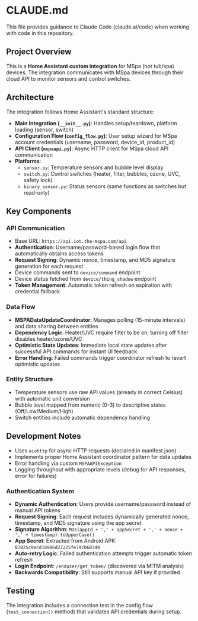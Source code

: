# CLAUDE.md

This file provides guidance to Claude Code (claude.ai/code) when working with code in this repository.

## Project Overview

This is a **Home Assistant custom integration** for MSpa (hot tub/spa) devices. The integration communicates with MSpa devices through their cloud API to monitor sensors and control switches.

## Architecture

The integration follows Home Assistant's standard structure:

- **Main Integration (`__init__.py`)**: Handles setup/teardown, platform loading (sensor, switch)
- **Configuration Flow (`config_flow.py`)**: User setup wizard for MSpa account credentials (username, password, device_id, product_id)
- **API Client (`mspaapi.py`)**: Async HTTP client for MSpa cloud API communication
- **Platforms**: 
  - `sensor.py`: Temperature sensors and bubble level display
  - `switch.py`: Control switches (heater, filter, bubbles, ozone, UVC, safety lock)
  - `binary_sensor.py`: Status sensors (same functions as switches but read-only)

## Key Components

### API Communication
- Base URL: `https://api.iot.the-mspa.com/api`
- **Authentication**: Username/password-based login flow that automatically obtains access tokens
- **Request Signing**: Dynamic nonce, timestamp, and MD5 signature generation for each request
- Device commands sent to `device/command` endpoint
- Device status fetched from `device/thing_shadow` endpoint
- **Token Management**: Automatic token refresh on expiration with credential fallback

### Data Flow
- **MSPADataUpdateCoordinator**: Manages polling (15-minute intervals) and data sharing between entities
- **Dependency Logic**: Heater/UVC require filter to be on; turning off filter disables heater/ozone/UVC
- **Optimistic State Updates**: Immediate local state updates after successful API commands for instant UI feedback
- **Error Handling**: Failed commands trigger coordinator refresh to revert optimistic updates

### Entity Structure
- Temperature sensors use raw API values (already in correct Celsius) with automatic unit conversion
- Bubble level mapped from numeric (0-3) to descriptive states (Off/Low/Medium/High)
- Switch entities include automatic dependency handling

## Development Notes

- Uses `aiohttp` for async HTTP requests (declared in manifest.json)
- Implements proper Home Assistant coordinator pattern for data updates
- Error handling via custom `MSPAAPIException`
- Logging throughout with appropriate levels (debug for API responses, error for failures)

### Authentication System
- **Dynamic Authentication**: Users provide username/password instead of manual API tokens
- **Request Signing**: Each request includes dynamically generated nonce, timestamp, and MD5 signature using the app secret
- **Signature Algorithm**: `MD5(appId + ',' + appSecret + ',' + nonce + ',' + timestamp).toUpperCase()`
- **App Secret**: Extracted from Android APK: `87025c9ecd18906d27225fe79cb68349`
- **Auto-retry Logic**: Failed authentication attempts trigger automatic token refresh
- **Login Endpoint**: `/enduser/get_token/` (discovered via MITM analysis)
- **Backwards Compatibility**: Still supports manual API key if provided

## Testing

The integration includes a connection test in the config flow (`test_connection()` method) that validates API credentials during setup.